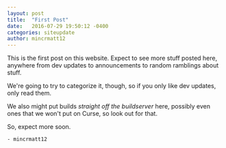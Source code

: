 ```yaml
---
layout: post
title:  "First Post"
date:   2016-07-29 19:50:12 -0400
categories: siteupdate
author: mincrmatt12
---
```


This is the first post on this website. Expect to see more stuff posted here, anywhere from dev
updates to announcements to random ramblings about stuff.
 
We're going to try to categorize it, though, so if you only like dev updates, only read them.

We also might put builds _straight off the buildserver_ here, possibly even ones that we won't put on
Curse, so look out for that.

So, expect more soon. 

 `- mincrmatt12`
